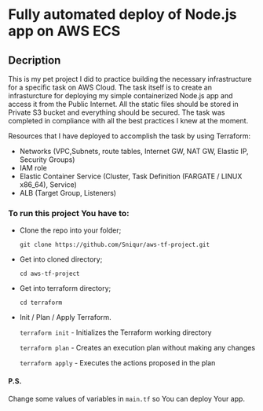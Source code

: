 #   Fully automated deploy of Node.js app on AWS ECS

## Decription

This is my pet project I did to practice building the necessary infrastructure for a specific task on AWS Cloud. The task itself is to create an infrasturcture for deploying my simple containerized Node.js app and access it from the Public Internet. All the static files should be stored in Private S3 bucket and everything should be secured. The task was completed in compliance with all the best practices I knew at the moment.

Resources that I have deployed to accomplish the task by using Terraform: 

* Networks (VPC,Subnets, route tables, Internet GW, NAT GW, Elastic IP, Security Groups)
* IAM role
* Elastic Container Service (Cluster, Task Definition (FARGATE / LINUX x86_64), Service)
* ALB (Target Group, Listeners)

### To run this project You have to:

 * Clone the repo into your folder;
 
    `git clone https://github.com/Sniqur/aws-tf-project.git`

 * Get into cloned directory;

    `cd aws-tf-project` 

 * Get into terraform directory;

    `cd terraform`

* Init / Plan / Apply Terraform.

    `terraform init` - Initializes the Terraform working directory

    `terraform plan` - Creates an execution plan without making any changes

    `terraform apply` - Executes the actions proposed in the plan

#### P.S.
Change some values of variables in `main.tf` so You can deploy Your app. 
    